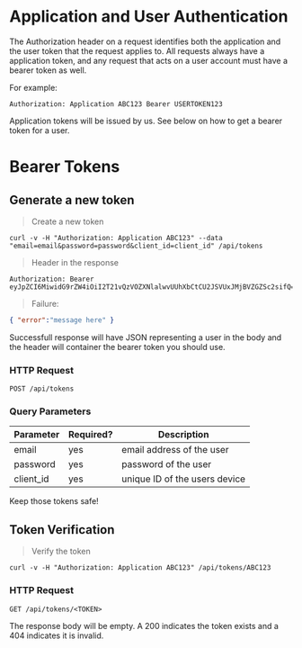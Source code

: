 # Application and User Authentication

The Authorization header on a request identifies both the application and the user token that the request applies to. All requests always have a application token, and any request that acts on a user account must have a bearer token as well.

For example:

`Authorization: Application ABC123 Bearer USERTOKEN123`

<aside class="notice">
Application tokens will be issued by us. See below on how to get a bearer token for a user.
</aside>

# Bearer Tokens

## Generate a new token

> Create a new token

```curl
curl -v -H "Authorization: Application ABC123" --data "email=email&password=password&client_id=client_id" /api/tokens

```

> Header in the response

```text
Authorization: Bearer eyJpZCI6MiwidG9rZW4iOiI2T21vQzVOZXNlalwvUUhXbCtCU2JSVUxJMjBVZGZSc2sifQ==
```

> Failure:

```json
{ "error":"message here" }
```

Successfull response will have JSON representing a user in the body and the header will container the bearer token you should use.

### HTTP Request
`POST /api/tokens`

### Query Parameters
Parameter | Required? | Description
--------- | --------- | -----------
email | yes | email address of the user
password | yes | password of the user
client_id | yes | unique ID of the users device

<aside class="warning">
Keep those tokens safe!
</aside>


## Token Verification

> Verify the token

```curl
curl -v -H "Authorization: Application ABC123" /api/tokens/ABC123
```

### HTTP Request
`GET /api/tokens/<TOKEN>`

The response body will be empty. A 200 indicates the token exists and a 404 indicates it is invalid.

